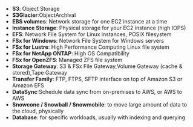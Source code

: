 - **S3**: Object Storage
- **S3Glacier**:ObjectArchival
- **EBS volumes**: Network storage for one EC2 instance at a time
- **Instance Storage**: Physical storage for your EC2 instance (high IOPS)
- **EFS**: Network File System for Linux instances, POSIX filesystem
- **FSx for Windows**: Network File System for Windows servers
- **FSx for Lustre**: High Performance Computing Linux file system
- **FSx for NetApp ONTAP**: High OS Compatibility
- **FSx for OpenZFS**: Managed ZFS file system
- **Storage Gateway**: S3 & FSx File Gateway,Volume Gateway (cache & stored),Tape Gateway
- **Transfer Family**: FTP, FTPS, SFTP interface on top of Amazon S3 or Amazon EFS
- **DataSync**:Schedule data sync from on-premises to AWS, or AWS to AWS
- **Snowcone / Snowball / Snowmobile**: to move large amount of data to the cloud, physically
- **Database**: for specific workloads, usually with indexing and querying